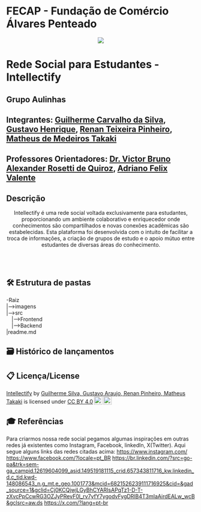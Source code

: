 # FECAP - Fundação de Comércio Álvares Penteado

<p align="center">
<a href= "https://www.fecap.br/"><img src="https://encrypted-tbn0.gstatic.com/images?q=tbn:ANd9GcRhZPrRa89Kma0ZZogxm0pi-tCn_TLKeHGVxywp-LXAFGR3B1DPouAJYHgKZGV0XTEf4AE&usqp=CAU" border="0"></a>
</p>

# Rede Social para Estudantes - Intellectify

## Grupo Aulinhas

## Integrantes: <a href="https://github.com/deGuicS">Guilherme Carvalho da Silva</a>, <a href="https://www.linkedin.com/in/gustavo-henrique-santos-araujo-543853246/?originalSubdomain=br)/">Gustavo Henrique</a>, <a href="https://www.linkedin.com/in/renan-teixeira-62b550238/">Renan Teixeira Pinheiro</a>, <a href="https://www.linkedin.com/in/matheus-de-medeiros-5516a02a9/">Matheus de Medeiros Takaki</a>

## Professores Orientadores: <a href="https://www.linkedin.com/in/victorbarq/">Dr. Victor Bruno Alexander Rosetti de Quiroz</a>, <a href="https://www.linkedin.com/in/adriano-valente-534576135/">Adriano Felix Valente</a>

## Descrição

<p align="center">
Intellectify é uma rede social voltada exclusivamente para estudantes, proporcionando um ambiente colaborativo e enriquecedor onde conhecimentos são compartilhados e novas conexões acadêmicas são estabelecidas. Esta plataforma foi desenvolvida com o intuito de facilitar a troca de informações, a criação de grupos de estudo e o apoio mútuo entre estudantes de diversas áreas do conhecimento.
</p>

<br><br>

## 🛠 Estrutura de pastas

-Raiz<br>
|-->imagens<br>
|-->src<br>
  &emsp;|-->Frontend<br>
  &emsp;|-->Backend<br>
|readme.md<br>

## 🗃 Histórico de lançamentos


## 📋 Licença/License
<p xmlns:cc="http://creativecommons.org/ns#" xmlns:dct="http://purl.org/dc/terms/"><a property="dct:title" rel="cc:attributionURL" href="https://github.com/2024-1-NADS2/Projeto3">Intellectify</a> by <a rel="cc:attributionURL dct:creator" property="cc:attributionName" href="https://www.linkedin.com/in/guilherme-carvalho-da-silva-7996b0197/, https://www.linkedin.com/in/gustavo-henrique-santos-araujo-543853246/, https://www.linkedin.com/in/renan-teixeira-62b550238/, https://www.linkedin.com/in/matheus-de-medeiros-5516a02a9/ ">Guilherme Silva, Gustavo Araujo, Renan Pinheiro, Matheus Takaki</a> is licensed under <a href="https://creativecommons.org/licenses/by/4.0/?ref=chooser-v1" target="_blank" rel="license noopener noreferrer" style="display:inline-block;">CC BY 4.0<img style="height:22px!important;margin-left:3px;vertical-align:text-bottom;" src="https://mirrors.creativecommons.org/presskit/icons/cc.svg?ref=chooser-v1" alt=""><img style="height:22px!important;margin-left:3px;vertical-align:text-bottom;" src="https://mirrors.creativecommons.org/presskit/icons/by.svg?ref=chooser-v1" alt=""></a></p>

## 🎓 Referências

Para criarmos nossa rede social pegamos algumas inspirações em outras redes já existentes como Instagram, Facebook, linkedIn, X(Twitter).
Aqui segue alguns links das redes citadas acima:
https://www.instagram.com/
https://www.facebook.com/?locale=pt_BR
https://br.linkedin.com/?src=go-pa&trk=sem-ga_campid.12619604099_asid.149519181115_crid.657343811716_kw.linkedin_d.c_tid.kwd-148086543_n.g_mt.e_geo.1001773&mcid=6821526239111716925&cid=&gad_source=1&gclid=Cj0KCQjwjLGyBhCYARIsAPqTz1-D-T-zXvcPpCcwRG3OZJyPRevF0l_rv7yfY7ygodvFygDRlB4T3mIaAirdEALw_wcB&gclsrc=aw.ds
https://x.com/?lang=pt-br
